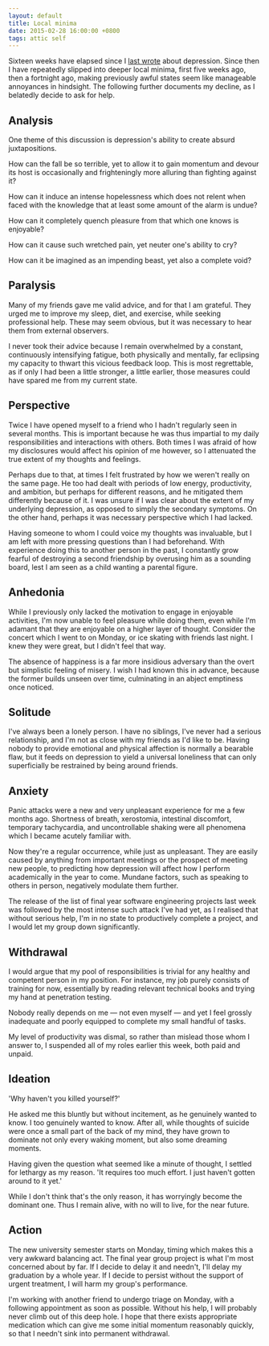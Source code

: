 ```yaml
---
layout: default
title: Local minima
date: 2015-02-28 16:00:00 +0800
tags: attic self
---
```


Sixteen weeks have elapsed since I [last wrote][last] about
depression. Since then I have repeatedly slipped into deeper local
minima, first five weeks ago, then a fortnight ago, making previously
awful states seem like manageable annoyances in hindsight. The
following further documents my decline, as I belatedly decide to ask
for help.

[last]: /2014/11/08/depression.html

## Analysis

One theme of this discussion is depression's ability
to create absurd juxtapositions.

How can the fall be so terrible,
yet to allow it to gain momentum and devour its host
is occasionally and frighteningly more alluring
than fighting against it?

How can it induce an intense hopelessness which does not relent
when faced with the knowledge that at least some amount of the
alarm is undue?

How can it completely quench pleasure from
that which one knows is enjoyable?

How can it cause such wretched pain,
yet neuter one's ability to cry?

How can it be imagined as an impending beast,
yet also a complete void?

## Paralysis

Many of my friends gave me valid advice, and for that I am grateful.
They urged me to improve my sleep, diet, and exercise, while seeking
professional help. These may seem obvious, but it was necessary to
hear them from external observers.

I never took their advice because I remain overwhelmed by a constant,
continuously intensifying fatigue, both physically and mentally, far
eclipsing my capacity to thwart this vicious feedback loop. This is
most regrettable, as if only I had been a little stronger, a little
earlier, those measures could have spared me from my current state.

## Perspective

Twice I have opened myself to a friend who I hadn't regularly seen in
several months. This is important because he was thus impartial to my
daily responsibilities and interactions with others. Both times I was
afraid of how my disclosures would affect his opinion of me however,
so I attenuated the true extent of my thoughts and feelings.

Perhaps due to that, at times I felt frustrated by how we weren't
really on the same page. He too had dealt with periods of low energy,
productivity, and ambition, but perhaps for different reasons, and
he mitigated them differently because of it. I was unsure if I was
clear about the extent of my underlying depression, as opposed to
simply the secondary symptoms. On the other hand, perhaps it was
necessary perspective which I had lacked.

Having someone to whom I could voice my thoughts was invaluable, but
I am left with more pressing questions than I had beforehand. With
experience doing this to another person in the past, I constantly
grow fearful of destroying a second friendship by overusing him as a
sounding board, lest I am seen as a child wanting a parental figure.

## Anhedonia

While I previously only lacked the motivation to engage in enjoyable
activities, I'm now unable to feel pleasure while doing them, even
while I'm adamant that they are enjoyable on a higher layer of
thought. Consider the concert which I went to on Monday, or ice
skating with friends last night. I knew they were great, but I didn't
feel that way.

The absence of happiness is a far more insidious adversary than the
overt but simplistic feeling of misery. I wish I had known this in
advance, because the former builds unseen over time, culminating in
an abject emptiness once noticed.

## Solitude

I've always been a lonely person. I have no siblings, I've never had
a serious relationship, and I'm not as close with my friends as I'd
like to be. Having nobody to provide emotional and physical affection
is normally a bearable flaw, but it feeds on depression to yield a
universal loneliness that can only superficially be restrained by
being around friends.

## Anxiety

Panic attacks were a new and very unpleasant experience for me a few
months ago. Shortness of breath, xerostomia, intestinal discomfort,
temporary tachycardia, and uncontrollable shaking were all phenomena
which I became acutely familiar with.

Now they're a regular occurrence, while just as unpleasant. They are
easily caused by anything from important meetings or the prospect of
meeting new people, to predicting how depression will affect how I
perform academically in the year to come. Mundane factors, such as
speaking to others in person, negatively modulate them further.

The release of the list of final year software engineering projects
last week was followed by the most intense such attack I've had yet,
as I realised that without serious help, I'm in no state to
productively complete a project, and I would let my group down
significantly.

## Withdrawal

I would argue that my pool of responsibilities is trivial for any
healthy and competent person in my position. For instance, my job
purely consists of training for now, essentially by reading relevant
technical books and trying my hand at penetration testing.

Nobody really depends on me — not even myself — and yet I feel
grossly inadequate and poorly equipped to complete my small handful
of tasks.

My level of productivity was dismal, so rather than mislead those
whom I answer to, I suspended all of my roles earlier this week, both
paid and unpaid.

## Ideation

'Why haven't you killed yourself?'

He asked me this bluntly but without incitement, as he genuinely
wanted to know. I too genuinely wanted to know. After all, while
thoughts of suicide were once a small part of the back of my mind,
they have grown to dominate not only every waking moment, but also
some dreaming moments.

Having given the question what seemed like a minute of thought, I
settled for lethargy as my reason. 'It requires too much effort. I
just haven't gotten around to it yet.'

While I don't think that's the only reason, it has worryingly become
the dominant one. Thus I remain alive, with no will to live, for the
near future.

## Action

The new university semester starts on Monday, timing which makes this
a very awkward balancing act. The final year group project is what
I'm most concerned about by far. If I decide to delay it and needn't,
I'll delay my graduation by a whole year. If I decide to persist
without the support of urgent treatment, I will harm my group's
performance.

I'm working with another friend to undergo triage on Monday, with a
following appointment as soon as possible. Without his help, I will
probably never climb out of this deep hole. I hope that there exists
appropriate medication which can give me some initial momentum
reasonably quickly, so that I needn't sink into permanent withdrawal.
